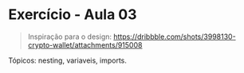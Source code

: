 # Exercício - Aula 03

> Inspiração para o design: https://dribbble.com/shots/3998130-crypto-wallet/attachments/915008

Tópicos: nesting, variaveis, imports.